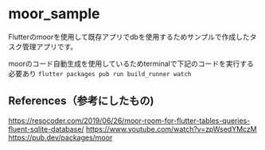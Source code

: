 # moor_sample

Flutterのmoorを使用して既存アプリでdbを使用するためサンプルで作成したタスク管理アプリです。

moorのコード自動生成を使用しているためterminalで下記のコードを実行する必要あり
```flutter packages pub run build_runner watch```

## References（参考にしたもの)

https://resocoder.com/2019/06/26/moor-room-for-flutter-tables-queries-fluent-sqlite-database/
https://www.youtube.com/watch?v=zpWsedYMczM
https://pub.dev/packages/moor



